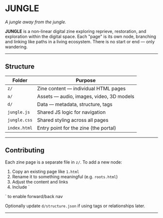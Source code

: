 # JUNGLE

*A jungle away from the jungle.*

**JUNGLE** is a non-linear digital zine exploring reprieve, restoration, and exploration within the digital space. Each
"page" is its own node, branching and linking like paths in a living ecosystem. There is no start or end — only
wandering.

---

## Structure

| Folder       | Purpose                                  |
|--------------|------------------------------------------|
| `z/`         | Zine content — individual HTML pages     |
| `a/`         | Assets — audio, images, video, 3D models |
| `d/`         | Data — metadata, structure, tags         |
| `jungle.js`  | Shared JS logic for navigation           |
| `jungle.css`  | Shared styling across all pages          |
| `index.html` | Entry point for the zine (the portal)    |

---

## Contributing

Each zine page is a separate file in `z/`. To add a new node:

1. Copy an existing page like `1.html`
2. Rename it to something meaningful (e.g. `roots.html`)
3. Adjust the content and links
4. Include `
<script src="../jungle.js" type="module"></script>` to enable forward/back nav

Optionally update `d/structure.json` if using tags or relationships later.

---